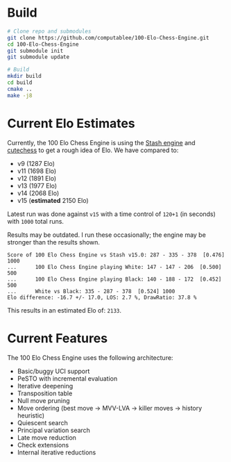 # Build

```sh
# Clone repo and submodules
git clone https://github.com/computablee/100-Elo-Chess-Engine.git
cd 100-Elo-Chess-Engine
git submodule init
git submodule update

# Build
mkdir build
cd build
cmake ..
make -j8
```

# Current Elo Estimates

Currently, the 100 Elo Chess Engine is using the [Stash engine](https://gitlab.com/mhouppin/stash-bot) and [cutechess](https://cutechess.com/) to get a rough idea of Elo.
We have compared to:

- v9 (1287 Elo)
- v11 (1698 Elo)
- v12 (1891 Elo)
- v13 (1977 Elo)
- v14 (2068 Elo)
- v15 (**estimated** 2150 Elo)

Latest run was done against `v15` with a time control of `120+1` (in seconds) with `1000` total runs.

Results may be outdated.
I run these occasionally; the engine may be stronger than the results shown.

```
Score of 100 Elo Chess Engine vs Stash v15.0: 287 - 335 - 378  [0.476] 1000
...      100 Elo Chess Engine playing White: 147 - 147 - 206  [0.500] 500
...      100 Elo Chess Engine playing Black: 140 - 188 - 172  [0.452] 500
...      White vs Black: 335 - 287 - 378  [0.524] 1000
Elo difference: -16.7 +/- 17.0, LOS: 2.7 %, DrawRatio: 37.8 %
```

This results in an estimated Elo of: `2133`.

# Current Features

The 100 Elo Chess Engine uses the following architecture:

- Basic/buggy UCI support
- PeSTO with incremental evaluation
- Iterative deepening
- Transposition table
- Null move pruning
- Move ordering (best move -> MVV-LVA -> killer moves -> history heuristic)
- Quiescent search
- Principal variation search
- Late move reduction
- Check extensions
- Internal iterative reductions